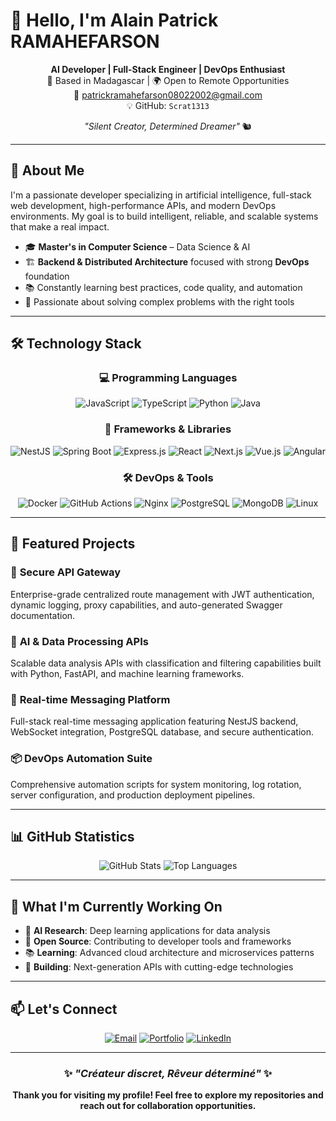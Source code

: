 # 👋 Hello, I'm Alain Patrick RAMAHEFARSON

<div align="center">
  
**AI Developer | Full-Stack Engineer | DevOps Enthusiast**  
📍 Based in Madagascar | 🌍 Open to Remote Opportunities  
📧 patrickramahefarson08022002@gmail.com  
💡 GitHub: `Scrat1313`

*"Silent Creator, Determined Dreamer"* 🐿️

---

</div>

## 🚀 About Me

I'm a passionate developer specializing in artificial intelligence, full-stack web development, high-performance APIs, and modern DevOps environments. My goal is to build intelligent, reliable, and scalable systems that make a real impact.

- 🎓 **Master's in Computer Science** – Data Science & AI
- 🏗️ **Backend & Distributed Architecture** focused with strong **DevOps** foundation
- 📚 Constantly learning best practices, code quality, and automation
- 🧠 Passionate about solving complex problems with the right tools

---

## 🛠️ Technology Stack

<div align="center">

### 💻 **Programming Languages**
![JavaScript](https://img.shields.io/badge/JavaScript-F7DF1E?style=for-the-badge&logo=javascript&logoColor=black)
![TypeScript](https://img.shields.io/badge/TypeScript-007ACC?style=for-the-badge&logo=typescript&logoColor=white)
![Python](https://img.shields.io/badge/Python-3776AB?style=for-the-badge&logo=python&logoColor=white)
![Java](https://img.shields.io/badge/Java-ED8B00?style=for-the-badge&logo=java&logoColor=white)

### 🚀 **Frameworks & Libraries**
![NestJS](https://img.shields.io/badge/NestJS-E0234E?style=for-the-badge&logo=nestjs&logoColor=white)
![Spring Boot](https://img.shields.io/badge/Spring_Boot-6DB33F?style=for-the-badge&logo=spring-boot&logoColor=white)
![Express.js](https://img.shields.io/badge/Express.js-000000?style=for-the-badge&logo=express&logoColor=white)
![React](https://img.shields.io/badge/React-20232A?style=for-the-badge&logo=react&logoColor=61DAFB)
![Next.js](https://img.shields.io/badge/Next.js-000000?style=for-the-badge&logo=next.js&logoColor=white)
![Vue.js](https://img.shields.io/badge/Vue.js-35495E?style=for-the-badge&logo=vue.js&logoColor=4FC08D)
![Angular](https://img.shields.io/badge/Angular-DD0031?style=for-the-badge&logo=angular&logoColor=white)

### 🛠️ **DevOps & Tools**
![Docker](https://img.shields.io/badge/Docker-2CA5E0?style=for-the-badge&logo=docker&logoColor=white)
![GitHub Actions](https://img.shields.io/badge/GitHub_Actions-2088FF?style=for-the-badge&logo=github-actions&logoColor=white)
![Nginx](https://img.shields.io/badge/Nginx-009639?style=for-the-badge&logo=nginx&logoColor=white)
![PostgreSQL](https://img.shields.io/badge/PostgreSQL-316192?style=for-the-badge&logo=postgresql&logoColor=white)
![MongoDB](https://img.shields.io/badge/MongoDB-4EA94B?style=for-the-badge&logo=mongodb&logoColor=white)
![Linux](https://img.shields.io/badge/Linux-FCC624?style=for-the-badge&logo=linux&logoColor=black)

</div>

---

## 🎯 Featured Projects

### 🔐 **Secure API Gateway**
Enterprise-grade centralized route management with JWT authentication, dynamic logging, proxy capabilities, and auto-generated Swagger documentation.

### 🤖 **AI & Data Processing APIs**
Scalable data analysis APIs with classification and filtering capabilities built with Python, FastAPI, and machine learning frameworks.

### 💬 **Real-time Messaging Platform**
Full-stack real-time messaging application featuring NestJS backend, WebSocket integration, PostgreSQL database, and secure authentication.

### 📦 **DevOps Automation Suite**
Comprehensive automation scripts for system monitoring, log rotation, server configuration, and production deployment pipelines.

---

## 📊 GitHub Statistics

<div align="center">
  
![GitHub Stats](https://github-readme-stats.vercel.app/api?username=Scrat1313&show_icons=true&theme=radical&hide_border=true)
![Top Languages](https://github-readme-stats.vercel.app/api/top-langs/?username=Scrat1313&layout=compact&theme=radical&hide_border=true)

</div>

---

## 🌟 What I'm Currently Working On

- 🔬 **AI Research**: Deep learning applications for data analysis
- 🚀 **Open Source**: Contributing to developer tools and frameworks
- 📚 **Learning**: Advanced cloud architecture and microservices patterns
- 🎯 **Building**: Next-generation APIs with cutting-edge technologies

---

## 📫 Let's Connect

<div align="center">
  
[![Email](https://img.shields.io/badge/Email-D14836?style=for-the-badge&logo=gmail&logoColor=white)](mailto:patrickramahefarson08022002@gmail.com)
[![Portfolio](https://img.shields.io/badge/Portfolio-000000?style=for-the-badge&logo=About.me&logoColor=white)](https://alainpatrick.vercel.app)
[![LinkedIn](https://img.shields.io/badge/LinkedIn-0077B5?style=for-the-badge&logo=linkedin&logoColor=white)](#)

</div>

---

<div align="center">
  
### ✨ *"Créateur discret, Rêveur déterminé"* ✨

**Thank you for visiting my profile! Feel free to explore my repositories and reach out for collaboration opportunities.**

</div>
